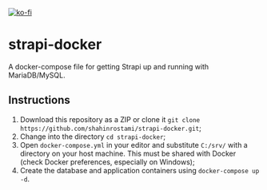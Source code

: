 [![ko-fi](https://www.ko-fi.com/img/githubbutton_sm.svg)](https://ko-fi.com/L3L71J8NI)

# strapi-docker

A docker-compose file for getting Strapi up and running with MariaDB/MySQL.


## Instructions

1. Download this repository as a ZIP or clone it `git clone https://github.com/shahinrostami/strapi-docker.git`;
2. Change into the directory `cd strapi-docker`;
3. Open `docker-compose.yml` in your editor and substitute `C:/srv/` with a directory on your host machine. This must be shared with Docker (check Docker preferences, especially on Windows);
4. Create the database and application containers using `docker-compose up -d`.
